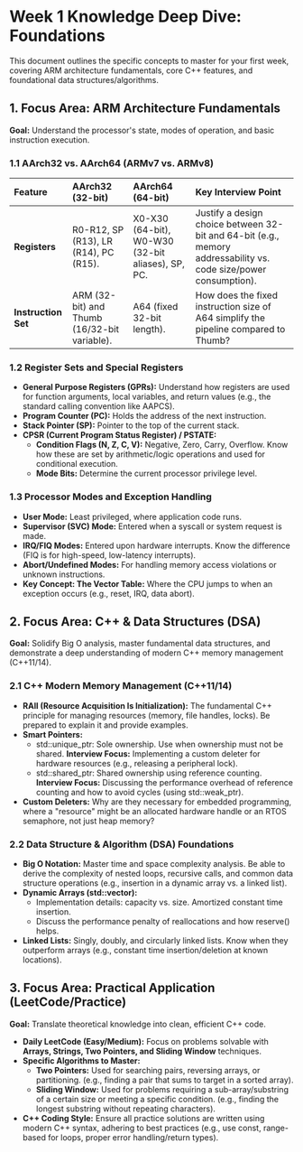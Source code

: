 # **Week 1 Knowledge Deep Dive: Foundations**

This document outlines the specific concepts to master for your first week, covering ARM architecture fundamentals, core C++ features, and foundational data structures/algorithms.

## **1\. Focus Area: ARM Architecture Fundamentals**

**Goal:** Understand the processor's state, modes of operation, and basic instruction execution.

### **1.1 AArch32 vs. AArch64 (ARMv7 vs. ARMv8)**

| Feature | AArch32 (32-bit) | AArch64 (64-bit) | Key Interview Point |
| :---- | :---- | :---- | :---- |
| **Registers** | R0-R12, SP (R13), LR (R14), PC (R15). | X0-X30 (64-bit), W0-W30 (32-bit aliases), SP, PC. | Justify a design choice between 32-bit and 64-bit (e.g., memory addressability vs. code size/power consumption). |
| **Instruction Set** | ARM (32-bit) and Thumb (16/32-bit variable). | A64 (fixed 32-bit length). | How does the fixed instruction size of A64 simplify the pipeline compared to Thumb? |

### **1.2 Register Sets and Special Registers**

* **General Purpose Registers (GPRs):** Understand how registers are used for function arguments, local variables, and return values (e.g., the standard calling convention like AAPCS).  
* **Program Counter (PC):** Holds the address of the next instruction.  
* **Stack Pointer (SP):** Pointer to the top of the current stack.  
* **CPSR (Current Program Status Register) / PSTATE:**  
  * **Condition Flags (N, Z, C, V):** Negative, Zero, Carry, Overflow. Know how these are set by arithmetic/logic operations and used for conditional execution.  
  * **Mode Bits:** Determine the current processor privilege level.

### **1.3 Processor Modes and Exception Handling**

* **User Mode:** Least privileged, where application code runs.  
* **Supervisor (SVC) Mode:** Entered when a syscall or system request is made.  
* **IRQ/FIQ Modes:** Entered upon hardware interrupts. Know the difference (FIQ is for high-speed, low-latency interrupts).  
* **Abort/Undefined Modes:** For handling memory access violations or unknown instructions.  
* **Key Concept: The Vector Table:** Where the CPU jumps to when an exception occurs (e.g., reset, IRQ, data abort).

## **2\. Focus Area: C++ & Data Structures (DSA)**

**Goal:** Solidify Big O analysis, master fundamental data structures, and demonstrate a deep understanding of modern C++ memory management (C++11/14).

### **2.1 C++ Modern Memory Management (C++11/14)**

* **RAII (Resource Acquisition Is Initialization):** The fundamental C++ principle for managing resources (memory, file handles, locks). Be prepared to explain it and provide examples.  
* **Smart Pointers:**  
  * std::unique\_ptr: Sole ownership. Use when ownership must not be shared. **Interview Focus:** Implementing a custom deleter for hardware resources (e.g., releasing a peripheral lock).  
  * std::shared\_ptr: Shared ownership using reference counting. **Interview Focus:** Discussing the performance overhead of reference counting and how to avoid cycles (using std::weak\_ptr).  
* **Custom Deleters:** Why are they necessary for embedded programming, where a "resource" might be an allocated hardware handle or an RTOS semaphore, not just heap memory?

### **2.2 Data Structure & Algorithm (DSA) Foundations**

* **Big O Notation:** Master time and space complexity analysis. Be able to derive the complexity of nested loops, recursive calls, and common data structure operations (e.g., insertion in a dynamic array vs. a linked list).  
* **Dynamic Arrays (std::vector):**  
  * Implementation details: capacity vs. size. Amortized constant time insertion.  
  * Discuss the performance penalty of reallocations and how reserve() helps.  
* **Linked Lists:** Singly, doubly, and circularly linked lists. Know when they outperform arrays (e.g., constant time insertion/deletion at known locations).

## **3\. Focus Area: Practical Application (LeetCode/Practice)**

**Goal:** Translate theoretical knowledge into clean, efficient C++ code.

* **Daily LeetCode (Easy/Medium):** Focus on problems solvable with **Arrays, Strings, Two Pointers, and Sliding Window** techniques.  
* **Specific Algorithms to Master:**  
  * **Two Pointers:** Used for searching pairs, reversing arrays, or partitioning. (e.g., finding a pair that sums to target in a sorted array).  
  * **Sliding Window:** Used for problems requiring a sub-array/substring of a certain size or meeting a specific condition. (e.g., finding the longest substring without repeating characters).  
* **C++ Coding Style:** Ensure all practice solutions are written using modern C++ syntax, adhering to best practices (e.g., use const, range-based for loops, proper error handling/return types).